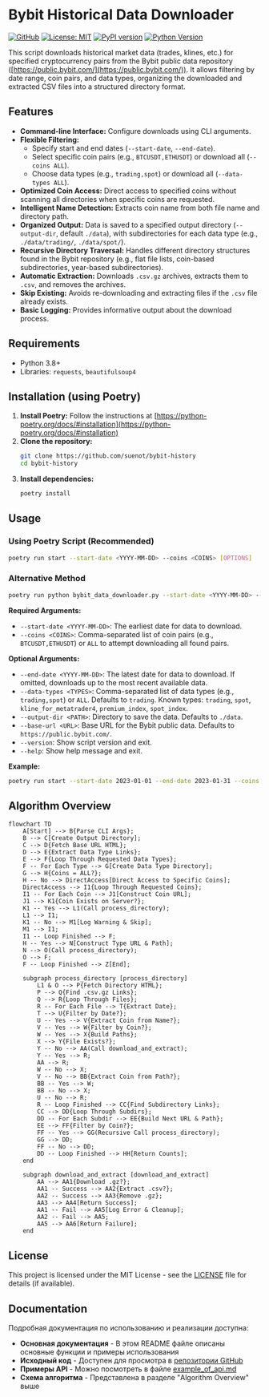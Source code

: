 # Bybit Historical Data Downloader

[![GitHub](https://img.shields.io/badge/GitHub-suenot%2Fbybit--history-blue?logo=github)](https://github.com/suenot/bybit-history)
[![License: MIT](https://img.shields.io/badge/License-MIT-yellow.svg)](https://opensource.org/licenses/MIT)
[![PyPI version](https://badge.fury.io/py/bybit-history.svg)](https://pypi.org/project/bybit-history/)
[![Python Version](https://img.shields.io/pypi/pyversions/bybit-history)](https://pypi.org/project/bybit-history/)

This script downloads historical market data (trades, klines, etc.) for specified cryptocurrency pairs from the Bybit public data repository ([https://public.bybit.com/](https://public.bybit.com/)). It allows filtering by date range, coin pairs, and data types, organizing the downloaded and extracted CSV files into a structured directory format.

## Features

*   **Command-line Interface:** Configure downloads using CLI arguments.
*   **Flexible Filtering:**
    *   Specify start and end dates (`--start-date`, `--end-date`).
    *   Select specific coin pairs (e.g., `BTCUSDT,ETHUSDT`) or download all (`--coins ALL`).
    *   Choose data types (e.g., `trading,spot`) or download all (`--data-types ALL`).
*   **Optimized Coin Access:** Direct access to specified coins without scanning all directories when specific coins are requested.
*   **Intelligent Name Detection:** Extracts coin name from both file name and directory path.
*   **Organized Output:** Data is saved to a specified output directory (`--output-dir`, default `./data`), with subdirectories for each data type (e.g., `./data/trading/`, `./data/spot/`).
*   **Recursive Directory Traversal:** Handles different directory structures found in the Bybit repository (e.g., flat file lists, coin-based subdirectories, year-based subdirectories).
*   **Automatic Extraction:** Downloads `.csv.gz` archives, extracts them to `.csv`, and removes the archives.
*   **Skip Existing:** Avoids re-downloading and extracting files if the `.csv` file already exists.
*   **Basic Logging:** Provides informative output about the download process.

## Requirements

*   Python 3.8+
*   Libraries: `requests`, `beautifulsoup4`

## Installation (using Poetry)

1.  **Install Poetry:** Follow the instructions at [https://python-poetry.org/docs/#installation](https://python-poetry.org/docs/#installation)
2.  **Clone the repository:**
    ```bash
    git clone https://github.com/suenot/bybit-history
    cd bybit-history
    ```
3.  **Install dependencies:**
    ```bash
    poetry install
    ```

## Usage

### Using Poetry Script (Recommended)

```bash
poetry run start --start-date <YYYY-MM-DD> --coins <COINS> [OPTIONS]
```

### Alternative Method

```bash
poetry run python bybit_data_downloader.py --start-date <YYYY-MM-DD> --coins <COINS> [OPTIONS]
```

**Required Arguments:**

*   `--start-date <YYYY-MM-DD>`: The earliest date for data to download.
*   `--coins <COINS>`: Comma-separated list of coin pairs (e.g., `BTCUSDT,ETHUSDT`) or `ALL` to attempt downloading all found pairs.

**Optional Arguments:**

*   `--end-date <YYYY-MM-DD>`: The latest date for data to download. If omitted, downloads up to the most recent available data.
*   `--data-types <TYPES>`: Comma-separated list of data types (e.g., `trading,spot`) or `ALL`. Defaults to `trading`. Known types: `trading`, `spot`, `kline_for_metatrader4`, `premium_index`, `spot_index`.
*   `--output-dir <PATH>`: Directory to save the data. Defaults to `./data`.
*   `--base-url <URL>`: Base URL for the Bybit public data. Defaults to `https://public.bybit.com/`.
*   `--version`: Show script version and exit.
*   `--help`: Show help message and exit.

**Example:**

```bash
poetry run start --start-date 2023-01-01 --end-date 2023-01-31 --coins BTCUSDT,ETHUSDT --data-types trading,spot --output-dir ./bybit_data
```

## Algorithm Overview

```mermaid
flowchart TD
    A[Start] --> B{Parse CLI Args};
    B --> C[Create Output Directory];
    C --> D{Fetch Base URL HTML};
    D --> E{Extract Data Type Links};
    E --> F{Loop Through Requested Data Types};
    F -- For Each Type --> G[Create Data Type Directory];
    G --> H{Coins = ALL?};
    H -- No --> DirectAccess[Direct Access to Specific Coins];
    DirectAccess --> I1{Loop Through Requested Coins};
    I1 -- For Each Coin --> J1[Construct Coin URL];
    J1 --> K1{Coin Exists on Server?};
    K1 -- Yes --> L1(Call process_directory);
    L1 --> I1;
    K1 -- No --> M1[Log Warning & Skip];
    M1 --> I1;
    I1 -- Loop Finished --> F;
    H -- Yes --> N[Construct Type URL & Path];
    N --> O(Call process_directory);
    O --> F;
    F -- Loop Finished --> Z[End];

    subgraph process_directory [process_directory]
        L1 & O --> P{Fetch Directory HTML};
        P --> Q{Find .csv.gz Links};
        Q --> R{Loop Through Files};
        R -- For Each File --> T{Extract Date};
        T --> U{Filter by Date?};
        U -- Yes --> V{Extract Coin from Name?};
        V -- Yes --> W{Filter by Coin?};
        W -- Yes --> X{Build Paths};
        X --> Y{File Exists?};
        Y -- No --> AA(Call download_and_extract);
        Y -- Yes --> R;
        AA --> R;
        W -- No --> X; 
        V -- No --> BB{Extract Coin from Path?};
        BB -- Yes --> W;
        BB -- No --> X;
        U -- No --> R;
        R -- Loop Finished --> CC{Find Subdirectory Links};
        CC --> DD{Loop Through Subdirs};
        DD -- For Each Subdir --> EE{Build Next URL & Path};
        EE --> FF{Filter by Coin?};
        FF -- Yes --> GG(Recursive Call process_directory);
        GG --> DD;
        FF -- No --> DD;
        DD -- Loop Finished --> HH[Return Counts];
    end

    subgraph download_and_extract [download_and_extract]
        AA --> AA1{Download .gz?};
        AA1 -- Success --> AA2{Extract .csv?};
        AA2 -- Success --> AA3{Remove .gz};
        AA3 --> AA4[Return Success];
        AA1 -- Fail --> AA5[Log Error & Cleanup];
        AA2 -- Fail --> AA5;
        AA5 --> AA6[Return Failure];
    end
```

## License

This project is licensed under the MIT License - see the [LICENSE](LICENSE) file for details (if available). 

## Documentation

Подробная документация по использованию и реализации доступна:

* **Основная документация** - В этом README файле описаны основные функции и примеры использования
* **Исходный код** - Доступен для просмотра в [репозитории GitHub](https://github.com/suenot/bybit-history)
* **Примеры API** - Можно посмотреть в файле [example_of_api.md](example_of_api.md)
* **Схема алгоритма** - Представлена в разделе "Algorithm Overview" выше 